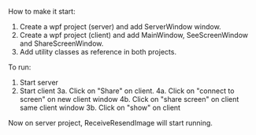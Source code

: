 How to make it start:

1. Create a wpf project (server) and add ServerWindow window.
2. Create a wpf project (client) and add MainWindow, SeeScreenWindow and ShareScreenWindow.
3. Add utility classes as reference in both projects.

To run:

1. Start server
2. Start client
3a. Click on "Share" on client.
4a. Click on "connect to screen" on new client window
4b. Click on "share screen" on client same client window
3b. Click on "show" on client

Now on server project, ReceiveResendImage will start running.
